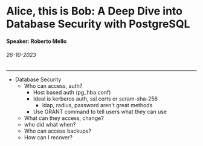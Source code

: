 # Alice, this is Bob: A Deep Dive into Database Security with PostgreSQL
#### Speaker: Roberto Mello
###### 26-10-2023
---
- Database Security
	- Who can access, auth?
		- Host based auth (pg_hba.conf)
		- Ideal is kerberos auth, ssl certs or scram-sha-256
			- ldap, radius, password aren't great methods
		- Use GRANT command to tell users what they can use
	- What can they access, change?
	- who did what when?
	- Who can access backups?
	- How can I recover?